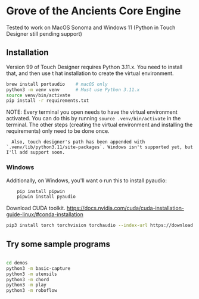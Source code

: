 # Grove of the Ancients Core Engine

Tested to work on MacOS Sonoma and Windows 11 (Python in Touch Designer still pending support)

## Installation

Version 99 of Touch Designer requires Python 3.11.x. You need to install that, and then use t hat installation to create the virtual environment.

```bash
brew install portaudio    # macOS only
python3 -m venv venv      # Must use Python 3.11.x
source venv/bin/activate
pip install -r requirements.txt
```

NOTE: Every terminal you open needs to have the virtual environment activated.
      You can do this by running `source .venv/bin/activate` in the terminal.
      The other steps (creating the virtual environment and installing the requirements) only need to be done once.

      Also, touch designer's path has been appended with `.venv/lib/python3.11/site-packages`. Windows isn't supported yet, but I'll add support soon.

### Windows

Additionally, on Windows, you'll want o run this to install pyaudio:

```bash  
    pip install pipwin
    pipwin install pyaudio
```

Download CUDA toolkit.
<https://docs.nvidia.com/cuda/cuda-installation-guide-linux/#conda-installation>

```bash
pip3 install torch torchvision torchaudio --index-url https://download.pytorch.org/whl/cu121
```

## Try some sample programs

```bash

cd demos
python3 -m basic-capture
python3 -m utensils
python3 -m chord
python3 -m play
python3 -m roboflow
